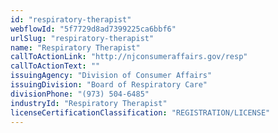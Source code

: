 ```yaml
---
id: "respiratory-therapist"
webflowId: "5f7729d8ad7399225ca6bbf6"
urlSlug: "respiratory-therapist"
name: "Respiratory Therapist"
callToActionLink: "http://njconsumeraffairs.gov/resp"
callToActionText: ""
issuingAgency: "Division of Consumer Affairs"
issuingDivision: "Board of Respiratory Care"
divisionPhone: "(973) 504-6485"
industryId: "Respiratory Therapist"
licenseCertificationClassification: "REGISTRATION/LICENSE"
---
```

